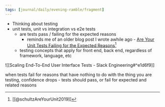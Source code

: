 ```yaml
---
tags: [journal/daily/evening-ramble/fragment]
---
```

- Thinking about testing
- unit tests, unit vs integration vs e2e tests
	- are tests pass / failing for the expected reasons
		- reminds me of an older blog post I wrote awhile ago - [Are Your Unit Tests Failing for the Expected Reasons](https://dev.to/rangle/are-your-unit-tests-failing-for-the-expected-reasons-4n26)[^es1]
	- testing concepts that apply for front end, back end, regardless of framework, language, etc

![[Scaling End-To-End User Interface Tests - Slack Engineering#^e1d6f9]]

when tests fail for reasons that have nothing to do with the thing you are testing, confidence drops - tests should pass, or fail for expected and related reasons

[^es1]: [[@schultzAreYourUnit2019]]